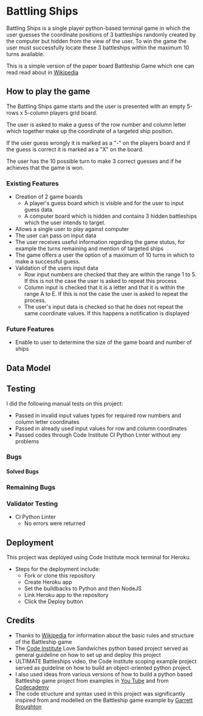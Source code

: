 # Battling Ships

Battling Ships is a single player python-based terminal game in which the user guesses the coordinate positions of 3 battleships randomly created by the computer but hidden from the view of the user. To win the game the user must successfully locate these 3 battleships within the maximum 10 turns available.

This is a simple version of the paper board Battleship Game which one can read read about in [Wikipedia](https://en.wikipedia.org/wiki/Battleship_(game))


## How to play the game
The Battling Ships game starts and the user is presented with an empty 5-rows x 5-column players grid board. 

The user is asked to make a guess of the row number and column letter which together make up the coordinate of a targeted ship position.

If the user guess wrongly it is marked as a "-" on the players board and if the guess is correct it is marked as a "X" on the board.

The user has the 10 possible turn to make 3 correct guesses and if he achieves that the game is won.


### Existing Features
- Creation of 2 game boards
    - A player's guess board which is visible and for the user to input guess data.
    - A computer board which is hidden and contains 3 hidden battleships which the user intends to target.
-  Allows a single user to play against computer
- The user can pass on input data 
- The user receives useful information regarding the game stutus, for example the turns remaining and mention of targeted ships
- The game offers a user the option of a maximum of 10 turns in which to make a successful guess.
- Validation of the users input data 
    - Row input numbers are checked that they are within the range 1 to 5. If this is not the case the user is asked to repeat this process
    - Column input is checked that it is a letter and that it is within the range A to E. If this is not the case the user is asked to repeat the process.
    - The user's input data is checked so that he does not repeat the same coordinate values. If this happens a notification is displayed

### Future Features
- Enable to user to determine the size of the game board and number of ships

## Data Model

## Testing
I did the following manual tests on this project:
- Passed in invalid input values types for required row numbers and column letter coordinates
- Passed in already used input values for row and column coordinates
- Passed codes through Code Institute CI Python Linter without any problems

### Bugs
#### Solved Bugs

### Remaining Bugs

### Validator Testing
- CI Python Linter
    - No errors were returned

## Deployment
This project was deployed using Code Institute mock terminal for Heroku.
- Steps for the deployment include:
    - Fork or clone this repository
    - Create Heroku app
    - Set the buildbacks to Python and then NodeJS
    - Link Heroku app to the repository
    - Click the Deploy button

## Credits
- Thanks to [Wikipedia](https://en.wikipedia.org/wiki/Battleship_(game)) for information about the basic rules and structure of the Battleship game
- The [Code Institute](https://codeinstitute.net/de/bildungsgutschein/?utm_term=code%20institute&utm_campaign=CI+-+UK+-+Search+-+Brand&utm_source=adwords&utm_medium=ppc&hsa_acc=8983321581&hsa_cam=16493764737&hsa_grp=132915436926&hsa_ad=635790877672&hsa_src=g&hsa_tgt=kwd-342001843376&hsa_kw=code%20institute&hsa_mt=p&hsa_net=adwords&hsa_ver=3&gclid=EAIaIQobChMIlK3x476__AIVHhkGAB23MAJmEAAYAiAAEgJWRfD_BwE) Love Sandwiches python based project served as general guideline on how to set up and deploy this project
- ULTIMATE Battleships video, the Code Institute scoping example project served as guideline on how to build an object-oriented python project.
- I also used ideas from various versions of how to build a python based Battleship game project from examples in [You Tube](https://www.youtube.com/) and from [Codecademy](http://www.codecademy.com/)
- The code structure and syntax used in this project was significantly inspired from and modelled on the Battleship game example by [Garrett Broughton](https://www.youtube.com/watch?v=alJH_c9t4zw)


